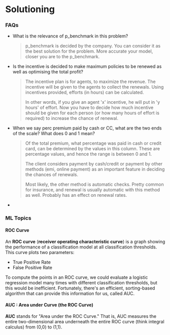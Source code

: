 # Solutioning

### FAQs

* What is the relevance of p_benchmark in this problem?

  > p_benchmark is decided by the company. You can consider it as the best solution for the problem. More accurate your model, closer you are to the p_benchmark.

* Is the incentive is decided to make maximum policies to be renewed as well as optimising the total profit?

  > The incentive plan is for agents, to maximize the revenue. The incentive will be given to the agents to collect the renewals. Using incentives provided, efforts (in hours) can be calculated. 
  >
  > In other words, if you give an agent 'x' incentive, he will put in 'y hours' of effort. Now you have to decide how much incentive should be given for each person (or how many hours of effort is required) to increase the chance of renewal.

* When we say perc premium paid by cash or CC, what are the two ends of the scale? What does 0 and 1 mean?

  > Of the total premium, what percentage was paid in cash or credit card, can be determined by the values in this column.  These are percentage values, and hence the range is between 0 and 1.
  >
  > The client considers payment by cash/credit  or payment by other methods (emi, online payment) as an important feature in deciding the chances of renewals.
  >
  > Most likely, the other method is automatic checks. Pretty common for insurance, and renewal is usually automatic with this method as well. Probably has an effect on renewal rates.

* 



### ML Topics

#### ROC Curve

An **ROC curve** (**receiver operating characteristic curve**) is a graph showing the performance of a classification model at all classification thresholds. This curve plots two parameters:

- True Positive Rate
- False Positive Rate

To compute the points in an ROC curve, we could evaluate a logistic regression model many times with different classification thresholds, but this would be inefficient. Fortunately, there's an efficient, sorting-based algorithm that can provide this information for us, called AUC. 



#### AUC : Area under Curve (the ROC Curve)

**AUC** stands for "Area under the ROC Curve." That is, AUC measures the entire two-dimensional area underneath the entire ROC curve (think integral calculus) from (0,0) to (1,1). 

